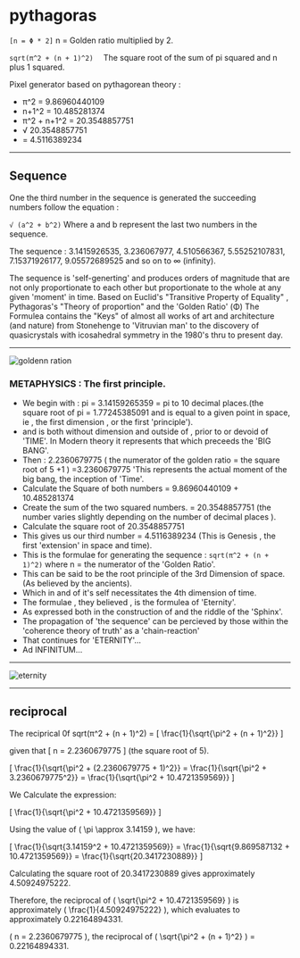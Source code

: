 # pythagoras  

   ```[n = Φ * 2]```      n = Golden ratio multiplied by 2.          
   
   ```sqrt(π^2 + (n + 1)^2)  ```  The square root of the sum of pi squared  and  n plus 1 squared.

Pixel generator based on pythagorean theory :

* π^2 = 9.86960440109 
* n+1^2 =  10.485281374 
* π^2 + n+1^2  = 20.3548857751 
* √  20.3548857751 
* =   4.5116389234
**************************************************************************************************************************************************************************************
## Sequence
One the third number in the sequence is generated the succeeding numbers follow the equation :

```√ (a^2 + b^2)```  Where a and b represent the last two numbers in the sequence.

The sequence : 3.1415926535, 3.236067977, 4.510566367, 5.55252107831, 7.15371926177, 9.05572689525 and so on to ∞ (infinity).

The sequence is 'self-generting' and produces orders of magnitude that are not only proportionate to each other but proportionate to the whole at any given 'moment' in time.
Based on Euclid's "Transitive Property of Equality" , Pythagoras's "Theory of proportion" and the 'Golden Ratio' (Φ) 
The Formulea contains the "Keys" of almost all works of art and architecture (and nature) from Stonehenge to 'Vitruvian man' to the discovery of quasicrystals with
icosahedral symmetry in the 1980's thru to present day.
**********************************************************************************************************************************************************************
![goldenn ration](pixels.png) 

### METAPHYSICS : The first principle.

* We begin with :  pi = 3.14159265359 = pi to 10 decimal places.(the square root of pi = 1.77245385091 and is equal to a given point in space, ie , the first dimension , or the first 'principle').
* and is both without dimension and outside of , prior to or devoid of 'TIME'. In Modern theory it represents that which preceeds the 'BIG BANG'.
* Then : 2.2360679775 ( the numerator of the golden ratio = the square root of 5 +1 ) =3.2360679775 'This represents the actual moment of the big bang, the inception of 'Time'.
* Calculate the Square of both numbers = 9.86960440109  +  10.485281374 
* Create the sum of the two squared numbers. = 20.3548857751 (the number varies slightly depending on the number of decimal places ).
* Calculate the square root of 20.3548857751 
* This gives us our third number =  4.5116389234 (This is Genesis , the first 'extension' in space and time).
* This is the formulae for generating the sequence : ```sqrt(π^2 + (n + 1)^2)``` where n = the numerator of the 'Golden Ratio'.
* This can be said to be the root principle of the 3rd Dimension of space.(As believed by the ancients).
* Which in and of it's self necessitates the 4th dimension of time.
* The formulae , they believed , is the formulea of 'Eternity'.
* As expressed both in the construction of and the riddle of the 'Sphinx'.
* The propagation of 'the sequence' can be percieved by those within the 'coherence theory of truth' as a 'chain-reaction'
* That continues for 'ETERNITY'...
* Ad INFINITUM...
  
 *************************************************************************************************************************************************************************
 ![eternity](eternity2.png) 


 ***********************************************************************************************************************************************************************
## reciprocal

 The reciprical 0f sqrt(π^2 + (n + 1)^2) = [ \frac{1}{\sqrt{\pi^2 + (n + 1)^2}} ] 

given that [ n = 2.2360679775 ] (the square root of 5).

 [ \frac{1}{\sqrt{\pi^2 + (2.2360679775 + 1)^2}} = \frac{1}{\sqrt{\pi^2 + 3.2360679775^2}} = \frac{1}{\sqrt{\pi^2 + 10.4721359569}} ]

We Calculate the expression:

\[ \frac{1}{\sqrt{\pi^2 + 10.4721359569}} \]

Using the value of \( \pi \approx 3.14159 \), we have:

\[ \frac{1}{\sqrt{3.14159^2 + 10.4721359569}} = \frac{1}{\sqrt{9.869587132 + 10.4721359569}} = \frac{1}{\sqrt{20.3417230889}} \]

Calculating the square root of 20.3417230889 gives approximately 4.50924975222.

Therefore, the reciprocal of \( \sqrt{\pi^2 + 10.4721359569} \) is approximately \( \frac{1}{4.50924975222} \), which evaluates to approximately 0.22164894331.

 \( n = 2.2360679775 \), the reciprocal of \( \sqrt{\pi^2 + (n + 1)^2} \)  = 0.22164894331.
 
 
 
 
 
 
